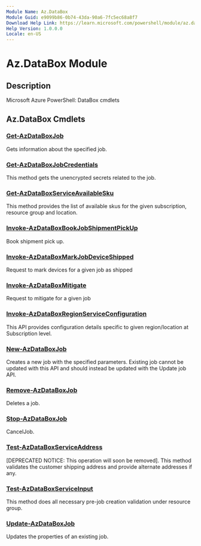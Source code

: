 ```yaml
---
Module Name: Az.DataBox
Module Guid: e9099b86-0b74-43da-90a6-7fc5ec68a8f7
Download Help Link: https://learn.microsoft.com/powershell/module/az.databox
Help Version: 1.0.0.0
Locale: en-US
---
```


# Az.DataBox Module
## Description
Microsoft Azure PowerShell: DataBox cmdlets

## Az.DataBox Cmdlets
### [Get-AzDataBoxJob](Get-AzDataBoxJob.md)
Gets information about the specified job.

### [Get-AzDataBoxJobCredentials](Get-AzDataBoxJobCredentials.md)
This method gets the unencrypted secrets related to the job.

### [Get-AzDataBoxServiceAvailableSku](Get-AzDataBoxServiceAvailableSku.md)
This method provides the list of available skus for the given subscription, resource group and location.

### [Invoke-AzDataBoxBookJobShipmentPickUp](Invoke-AzDataBoxBookJobShipmentPickUp.md)
Book shipment pick up.

### [Invoke-AzDataBoxMarkJobDeviceShipped](Invoke-AzDataBoxMarkJobDeviceShipped.md)
Request to mark devices for a given job as shipped

### [Invoke-AzDataBoxMitigate](Invoke-AzDataBoxMitigate.md)
Request to mitigate for a given job

### [Invoke-AzDataBoxRegionServiceConfiguration](Invoke-AzDataBoxRegionServiceConfiguration.md)
This API provides configuration details specific to given region/location at Subscription level.

### [New-AzDataBoxJob](New-AzDataBoxJob.md)
Creates a new job with the specified parameters.
Existing job cannot be updated with this API and should instead be updated with the Update job API.

### [Remove-AzDataBoxJob](Remove-AzDataBoxJob.md)
Deletes a job.

### [Stop-AzDataBoxJob](Stop-AzDataBoxJob.md)
CancelJob.

### [Test-AzDataBoxServiceAddress](Test-AzDataBoxServiceAddress.md)
[DEPRECATED NOTICE: This operation will soon be removed].
This method validates the customer shipping address and provide alternate addresses if any.

### [Test-AzDataBoxServiceInput](Test-AzDataBoxServiceInput.md)
This method does all necessary pre-job creation validation under resource group.

### [Update-AzDataBoxJob](Update-AzDataBoxJob.md)
Updates the properties of an existing job.

